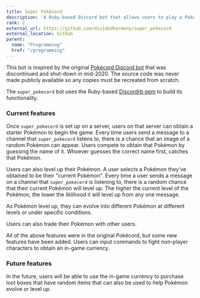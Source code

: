 ```yaml
---
title: Super Pokécord
description: 'A Ruby-based Discord bot that allows users to play a Pokémon-like game.'
rank: 2
external_url: https://github.com/dividedharmony/super_pokecord
external_location: GitHub
parent:
  name: "Programming"
  href: "/programming"
---
```


This bot is inspired by the original [Pokécord Discord bot](https://www.distractify.com/p/what-happened-to-pokecord) that was discontinued and shut-down in mid-2020. The source code was never made publicly available so any copies must be recreated from scratch.

The `super_pokecord` bot uses the Ruby-based [Discordrb gem](https://github.com/discordrb/discordrb) to build its functionality.

### Current features

Once `super_pokecord` is set up on a server, users on that server can obtain a starter Pokémon to begin the game. Every time users send a message to a channel that `super_pokecord` listens to, there is a chance that an image of a random Pokémon can appear. Users compete to obtain that Pokémon by guessing the name of it. Whoever guesses the correct name first, catches that Pokémon.

Users can also level up their Pokémon. A user selects a Pokémon they've obtained to be their "current Pokémon". Every time a user sends a message on a channel that `super_pokecord` is listening to, there is a random chance that their current Pokémon will level up. The higher the current level of the Pokémon, the lower the liklihood it will level up from any one message.

As Pokémon level up, they can evolve into different Pokémon at different levels or under specific conditions.

Users can also trade their Pokémon with other users.

All of the above features were in the original Pokécord, but some new features have been added. Users can input commands to fight non-player characters to obtain an in-game currency.

### Future features

In the future, users will be able to use the in-game currency to purchase loot boxes that have random items that can also be used to help Pokémon evolve or level up.
